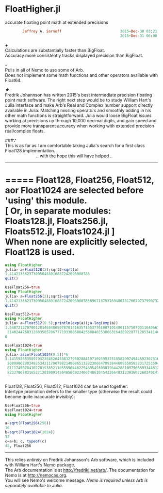 # FloatHigher.jl
accurate floating point math at extended precisions

```ruby
        Jeffrey A. Sarnoff                           2015-Dec-30 03:21:21 UTC America/New_York
                                                     2015-Dec-31 06:00:00 UTC (multityped ops)
```                    



*__+__*  
   Calculations are substantially faster than BigFloat.  
   Accuracy more consistently tracks displayed precision than BigFloat.  

*__-__*  
   Pulls in all of Nemo to use some of Arb.  
   Does not implement some math functions and other operators available with Float64.  
   
_★_  
   Fredrik Johannson has written 2015's best intermediate precision floating point math software. The right next step would be to study William Hart's Julia interface and make Arb's Real and Complex number support directly available in Julia. Matching missing operators and smoothly adding in his other math functions is straightforward.  Julia would loose BigFloat *issues* working at precisions up through 10,000 decimal digits,
and gain speed and provide more transparent accuracy when working with extended precision real/complex floats.  

###__∵__  
  This is as far as I am comfortable taking Julia's search for a first class Float128 implementation.  
 &nbsp;&nbsp;&nbsp;&nbsp;&nbsp;&nbsp;&nbsp;&nbsp; &nbsp;&nbsp;&nbsp;&nbsp;&nbsp;&nbsp;&nbsp;&nbsp; &nbsp;&nbsp;&nbsp;&nbsp;&nbsp;&nbsp;&nbsp;&nbsp;.. with the hope this will have helped ..

-----
=====
Float128, Float256, Float512, aor Float1024 are selected before 'using' this module.  
[ Or, in separate modules: Floats128.jl, Floats256.jl, Floats512.jl, Floats1024.jl ]  
When none are explicitly selected, Float128 is used.
=====


```julia
using FloatHigher
julia> a=Float128(2);sqrt2=sqrt(a)
1.4142135623730950488016887242096980786
quit()

UseFloat256=true
using FloatHigher
julia> a=Float256(2);sqrt2=sqrt(a)
1.414213562373095048801688724209698078569671875376948073176679737990732478462
quit()

UseFloat512=true
using FloatHigher
julia> a=Float512(0.5);println(exp(a));a-log(exp(a))
1.648721270700128146848650787814163571653776100710148011575079311640661021194  
 2140244768312883565706777193388588425688402538063164289228771285341140760306  
0

UseFloat1024=true
using FloatHigher
julia> asin(Float1024(0.5))*6
3.141592653589793238462643383279502884197169399375105820974944592307816406286  
 2089986280348253421170679821480865132823066470938446095505822317253594081284  
 8111745028410270193852110555964462294895493038196442881097566593344612847564  
 8233786783165271201909145648566923460348610454326648213393607260249141273725  
 

```

Float128, Float256, Float512, Float1024 can be used together.  
Intertype promotion defers to the smaller type (otherwise the result could become quite inaccurate invisibly):

```julia
UseFloat256=true
UseFloat1024=true
using FloatHigher

a=sqrt(Float256(256))
16
b=sqrt(Float1024(1024))
32
c=a+b; c, typeof(c)
48, Float256

```

-----
   

This relies *entirely* on Fredrik Johansson's Arb software, which is included with William Hart's Nemo package.  
The Arb documentation is at http://fredrikj.net/arb/.  The documentation for Nemo is at http://nemocas.org.  
You will see Nemo's welcome message.  _Nemo is required unless Arb is separately available to Julia._

